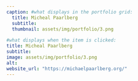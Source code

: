 ```yaml
---
caption: #what displays in the portfolio grid:
  title: Micheal Paarlberg  
  subtitle: 
  thumbnail: assets/img/portfolio/3.png
  
#what displays when the item is clicked:
title: Micheal Paarlberg
subtitle: 
image: assets/img/portfolio/3.png 
alt: 
website_url: "https://michaelpaarlberg.org/"
---
```


